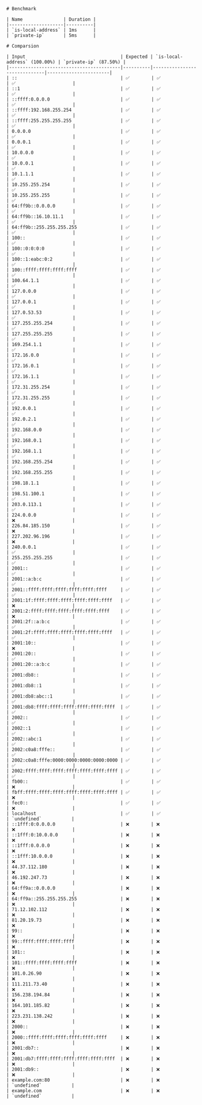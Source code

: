 

    # Benchmark

    | Name               | Duration |
    |--------------------|----------|
    | `is-local-address` | 1ms      |
    | `private-ip`       | 5ms      |

    # Comparsion

    | Input                                   | Expected | `is-local-address` (100.00%) | `private-ip` (87.50%) |
    |-----------------------------------------|----------|------------------------------|-----------------------|
    | ::                                      | ✅        | ✅                            | ✅                     |
    | ::1                                     | ✅        | ✅                            | ✅                     |
    | ::ffff:0.0.0.0                          | ✅        | ✅                            | ✅                     |
    | ::ffff:192.168.255.254                  | ✅        | ✅                            | ✅                     |
    | ::ffff:255.255.255.255                  | ✅        | ✅                            | ✅                     |
    | 0.0.0.0                                 | ✅        | ✅                            | ✅                     |
    | 0.0.0.1                                 | ✅        | ✅                            | ✅                     |
    | 10.0.0.0                                | ✅        | ✅                            | ✅                     |
    | 10.0.0.1                                | ✅        | ✅                            | ✅                     |
    | 10.1.1.1                                | ✅        | ✅                            | ✅                     |
    | 10.255.255.254                          | ✅        | ✅                            | ✅                     |
    | 10.255.255.255                          | ✅        | ✅                            | ✅                     |
    | 64:ff9b::0.0.0.0                        | ✅        | ✅                            | ✅                     |
    | 64:ff9b::16.10.11.1                     | ✅        | ✅                            | ✅                     |
    | 64:ff9b::255.255.255.255                | ✅        | ✅                            | ✅                     |
    | 100::                                   | ✅        | ✅                            | ✅                     |
    | 100::0:0:0:0                            | ✅        | ✅                            | ✅                     |
    | 100::1:eabc:0:2                         | ✅        | ✅                            | ✅                     |
    | 100::ffff:ffff:ffff:ffff                | ✅        | ✅                            | ✅                     |
    | 100.64.1.1                              | ✅        | ✅                            | ✅                     |
    | 127.0.0.0                               | ✅        | ✅                            | ✅                     |
    | 127.0.0.1                               | ✅        | ✅                            | ✅                     |
    | 127.0.53.53                             | ✅        | ✅                            | ✅                     |
    | 127.255.255.254                         | ✅        | ✅                            | ✅                     |
    | 127.255.255.255                         | ✅        | ✅                            | ✅                     |
    | 169.254.1.1                             | ✅        | ✅                            | ✅                     |
    | 172.16.0.0                              | ✅        | ✅                            | ✅                     |
    | 172.16.0.1                              | ✅        | ✅                            | ✅                     |
    | 172.16.1.1                              | ✅        | ✅                            | ✅                     |
    | 172.31.255.254                          | ✅        | ✅                            | ✅                     |
    | 172.31.255.255                          | ✅        | ✅                            | ✅                     |
    | 192.0.0.1                               | ✅        | ✅                            | ✅                     |
    | 192.0.2.1                               | ✅        | ✅                            | ✅                     |
    | 192.168.0.0                             | ✅        | ✅                            | ✅                     |
    | 192.168.0.1                             | ✅        | ✅                            | ✅                     |
    | 192.168.1.1                             | ✅        | ✅                            | ✅                     |
    | 192.168.255.254                         | ✅        | ✅                            | ✅                     |
    | 192.168.255.255                         | ✅        | ✅                            | ✅                     |
    | 198.18.1.1                              | ✅        | ✅                            | ✅                     |
    | 198.51.100.1                            | ✅        | ✅                            | ✅                     |
    | 203.0.113.1                             | ✅        | ✅                            | ✅                     |
    | 224.0.0.0                               | ✅        | ✅                            | ❌                     |
    | 226.84.185.150                          | ✅        | ✅                            | ❌                     |
    | 227.202.96.196                          | ✅        | ✅                            | ❌                     |
    | 240.0.0.1                               | ✅        | ✅                            | ✅                     |
    | 255.255.255.255                         | ✅        | ✅                            | ✅                     |
    | 2001::                                  | ✅        | ✅                            | ✅                     |
    | 2001::a:b:c                             | ✅        | ✅                            | ✅                     |
    | 2001::ffff:ffff:ffff:ffff:ffff:ffff     | ✅        | ✅                            | ✅                     |
    | 2001:1f:ffff:ffff:ffff:ffff:ffff:ffff   | ✅        | ✅                            | ❌                     |
    | 2001:2:ffff:ffff:ffff:ffff:ffff:ffff    | ✅        | ✅                            | ❌                     |
    | 2001:2f::a:b:c                          | ✅        | ✅                            | ✅                     |
    | 2001:2f:ffff:ffff:ffff:ffff:ffff:ffff   | ✅        | ✅                            | ✅                     |
    | 2001:10::                               | ✅        | ✅                            | ❌                     |
    | 2001:20::                               | ✅        | ✅                            | ✅                     |
    | 2001:20::a:b:c                          | ✅        | ✅                            | ✅                     |
    | 2001:db8::                              | ✅        | ✅                            | ✅                     |
    | 2001:db8::1                             | ✅        | ✅                            | ✅                     |
    | 2001:db8:abc::1                         | ✅        | ✅                            | ✅                     |
    | 2001:db8:ffff:ffff:ffff:ffff:ffff:ffff  | ✅        | ✅                            | ✅                     |
    | 2002::                                  | ✅        | ✅                            | ✅                     |
    | 2002::1                                 | ✅        | ✅                            | ✅                     |
    | 2002::abc:1                             | ✅        | ✅                            | ✅                     |
    | 2002:c0a8:fffe::                        | ✅        | ✅                            | ✅                     |
    | 2002:c0a8:fffe:0000:0000:0000:0000:0000 | ✅        | ✅                            | ✅                     |
    | 2002:ffff:ffff:ffff:ffff:ffff:ffff:ffff | ✅        | ✅                            | ✅                     |
    | fb00::                                  | ✅        | ✅                            | ❌                     |
    | fbff:ffff:ffff:ffff:ffff:ffff:ffff:ffff | ✅        | ✅                            | ❌                     |
    | fec0::                                  | ✅        | ✅                            | ❌                     |
    | localhost                               | ✅        | ✅                            | `undefined`           |
    | ::1fff:0:0.0.0.0                        | ❌        | ❌                            | ❌                     |
    | ::1fff:0:10.0.0.0                       | ❌        | ❌                            | ❌                     |
    | ::1fff:0.0.0.0                          | ❌        | ❌                            | ❌                     |
    | ::1fff:10.0.0.0                         | ❌        | ❌                            | ❌                     |
    | 44.37.112.180                           | ❌        | ❌                            | ❌                     |
    | 46.192.247.73                           | ❌        | ❌                            | ❌                     |
    | 64:ff9a::0.0.0.0                        | ❌        | ❌                            | ❌                     |
    | 64:ff9a::255.255.255.255                | ❌        | ❌                            | ❌                     |
    | 71.12.102.112                           | ❌        | ❌                            | ❌                     |
    | 81.20.19.73                             | ❌        | ❌                            | ❌                     |
    | 99::                                    | ❌        | ❌                            | ❌                     |
    | 99::ffff:ffff:ffff:ffff                 | ❌        | ❌                            | ❌                     |
    | 101::                                   | ❌        | ❌                            | ❌                     |
    | 101::ffff:ffff:ffff:ffff                | ❌        | ❌                            | ❌                     |
    | 101.0.26.90                             | ❌        | ❌                            | ❌                     |
    | 111.211.73.40                           | ❌        | ❌                            | ❌                     |
    | 156.238.194.84                          | ❌        | ❌                            | ❌                     |
    | 164.101.185.82                          | ❌        | ❌                            | ❌                     |
    | 223.231.138.242                         | ❌        | ❌                            | ❌                     |
    | 2000::                                  | ❌        | ❌                            | ❌                     |
    | 2000::ffff:ffff:ffff:ffff:ffff:ffff     | ❌        | ❌                            | ❌                     |
    | 2001:db7::                              | ❌        | ❌                            | ❌                     |
    | 2001:db7:ffff:ffff:ffff:ffff:ffff:ffff  | ❌        | ❌                            | ❌                     |
    | 2001:db9::                              | ❌        | ❌                            | ❌                     |
    | example.com:80                          | ❌        | ❌                            | `undefined`           |
    | example.com                             | ❌        | ❌                            | `undefined`           |
